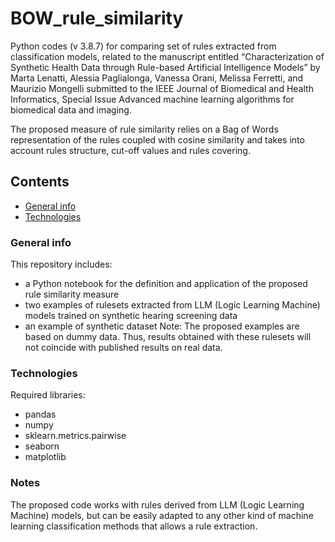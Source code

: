 # BOW_rule_similarity
Python codes (v 3.8.7) for comparing set of rules extracted from classification models, related to the manuscript entitled “Characterization of Synthetic Health Data through Rule-based Artificial Intelligence Models” by Marta Lenatti, Alessia Paglialonga, Vanessa Orani, Melissa Ferretti, and Maurizio Mongelli submitted to the IEEE Journal of Biomedical and Health Informatics, Special Issue Advanced machine learning algorithms for biomedical data and imaging. 

The proposed measure of rule similarity relies on a Bag of Words representation of the rules coupled with cosine similarity and takes into account rules structure, cut-off values and rules covering.


## Contents
* [General info](#general-info)
* [Technologies](#technologies)

### General info
This repository includes:
- a Python notebook for the definition and application of the proposed rule similarity measure
- two examples of rulesets extracted from LLM (Logic Learning Machine) models trained on synthetic hearing screening data
- an example of synthetic dataset 
Note: The proposed examples are based on dummy data. Thus, results obtained with these rulesets will not coincide with published results on real data.

### Technologies
Required libraries:
- pandas
- numpy
- sklearn.metrics.pairwise
- seaborn
- matplotlib

### Notes
The proposed code works with rules derived from LLM (Logic Learning Machine) models, but can be easily adapted to any other kind of machine learning classification methods that allows a rule extraction.
